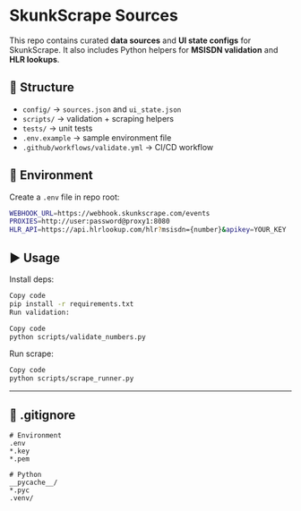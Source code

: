 # SkunkScrape Sources

This repo contains curated **data sources** and **UI state configs** for SkunkScrape.
It also includes Python helpers for **MSISDN validation** and **HLR lookups**.

## 🚀 Structure
- `config/` → `sources.json` and `ui_state.json`
- `scripts/` → validation + scraping helpers
- `tests/` → unit tests
- `.env.example` → sample environment file
- `.github/workflows/validate.yml` → CI/CD workflow

## 🔌 Environment
Create a `.env` file in repo root:

```bash
WEBHOOK_URL=https://webhook.skunkscrape.com/events
PROXIES=http://user:password@proxy1:8080
HLR_API=https://api.hlrlookup.com/hlr?msisdn={number}&apikey=YOUR_KEY
```

## ▶️ Usage
Install deps:

```bash
Copy code
pip install -r requirements.txt
Run validation:
```
```bash
Copy code
python scripts/validate_numbers.py
```
Run scrape:

```bash
Copy code
python scripts/scrape_runner.py
```

---

## 📄 .gitignore

```gitignore
# Environment
.env
*.key
*.pem

# Python
__pycache__/
*.pyc
.venv/
```
